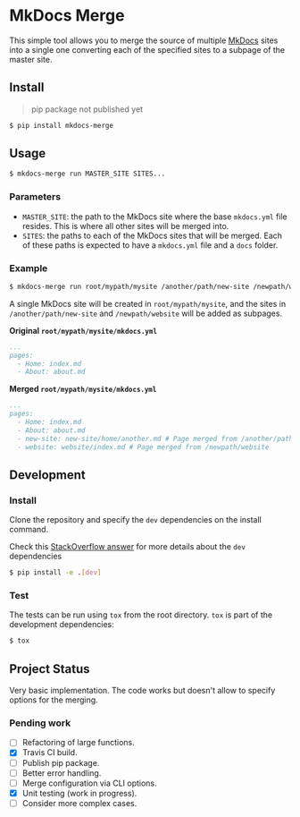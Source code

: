 # MkDocs Merge

This simple tool allows you to merge the source of multiple [MkDocs](http://www.mkdocs.org/) sites
into a single one converting each of the specified sites to a subpage of the master site.

## Install

> pip package not published yet

```bash
$ pip install mkdocs-merge
```

## Usage

```bash
$ mkdocs-merge run MASTER_SITE SITES... 
```
### Parameters

- `MASTER_SITE`: the path to the MkDocs site where the base `mkdocs.yml` file resides. This is where all other sites
    will be merged into.
- `SITES`: the paths to each of the MkDocs sites that will be merged. Each of these paths is expected to have a
    `mkdocs.yml` file and a `docs` folder.

### Example
```bash
$ mkdocs-merge run root/mypath/mysite /another/path/new-site /newpath/website
```

A single MkDocs site will be created in `root/mypath/mysite`, and the sites in
`/another/path/new-site` and `/newpath/website` will be added as subpages.

**Original `root/mypath/mysite/mkdocs.yml`**
```yaml
...
pages:
  - Home: index.md
  - About: about.md
```

**Merged `root/mypath/mysite/mkdocs.yml`**
```yaml
...
pages:
  - Home: index.md
  - About: about.md
  - new-site: new-site/home/another.md # Page merged from /another/path/new-site
  - website: website/index.md # Page merged from /newpath/website
```

## Development
### Install
Clone the repository and specify the `dev` dependencies on the install command.

Check this [StackOverflow answer](https://stackoverflow.com/a/28842733/2313246) for more details about the `dev`
dependencies
```bash
$ pip install -e .[dev]
``` 

### Test
The tests can be run using `tox` from the root directory. `tox` is part of the development dependencies:
```bash
$ tox
```

## Project Status
Very basic implementation. The code works but doesn't allow to specify options for the merging.

### Pending work

- [ ] Refactoring of large functions.
- [x] Travis CI build.
- [ ] Publish pip package.
- [ ] Better error handling.
- [ ] Merge configuration via CLI options.
- [x] Unit testing (work in progress).
- [ ] Consider more complex cases.
